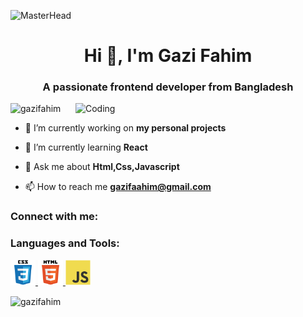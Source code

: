 ![MasterHead](https://user-images.githubusercontent.com/95478989/198955082-6e78ebb5-e1e4-49f9-8d32-6e5af3984dcd.gif)

<h1 align="center">Hi 👋, I'm Gazi Fahim</h1>
<h3 align="center">A passionate frontend developer from Bangladesh</h3>

<img align="right" alt="Coding" width="400" src="https://media2.giphy.com/media/v1.Y2lkPTc5MGI3NjExZWxhbWN2bnN2OXlzcjQ0ZWd3anVxd2Frcm82MXYyM3NodXAwMzJtZiZlcD12MV9pbnRlcm5hbF9naWZfYnlfaWQmY3Q9Zw/2IudUHdI075HL02Pkk/giphy.webp"/>


<p align="left"> <img src="https://komarev.com/ghpvc/?username=gazifahim&label=Profile%20views&color=0e75b6&style=flat" alt="gazifahim" /> </p>

- 🔭 I’m currently working on **my personal projects**

- 🌱 I’m currently learning **React**

- 💬 Ask me about **Html,Css,Javascript**

- 📫 How to reach me **gazifaahim@gmail.com**

<h3 align="left">Connect with me:</h3>
<p align="left">
</p>

<h3 align="left">Languages and Tools:</h3>
<p align="left"> <a href="https://www.w3schools.com/css/" target="_blank" rel="noreferrer"> <img src="https://raw.githubusercontent.com/devicons/devicon/master/icons/css3/css3-original-wordmark.svg" alt="css3" width="40" height="40"/> </a> <a href="https://www.w3.org/html/" target="_blank" rel="noreferrer"> <img src="https://raw.githubusercontent.com/devicons/devicon/master/icons/html5/html5-original-wordmark.svg" alt="html5" width="40" height="40"/> </a> <a href="https://developer.mozilla.org/en-US/docs/Web/JavaScript" target="_blank" rel="noreferrer"> <img src="https://raw.githubusercontent.com/devicons/devicon/master/icons/javascript/javascript-original.svg" alt="javascript" width="40" height="40"/> </a> </p>

<p><img align="center" src="https://github-readme-stats.vercel.app/api/top-langs?username=gazifahim&show_icons=true&locale=en&layout=compact" alt="gazifahim" /></p>
